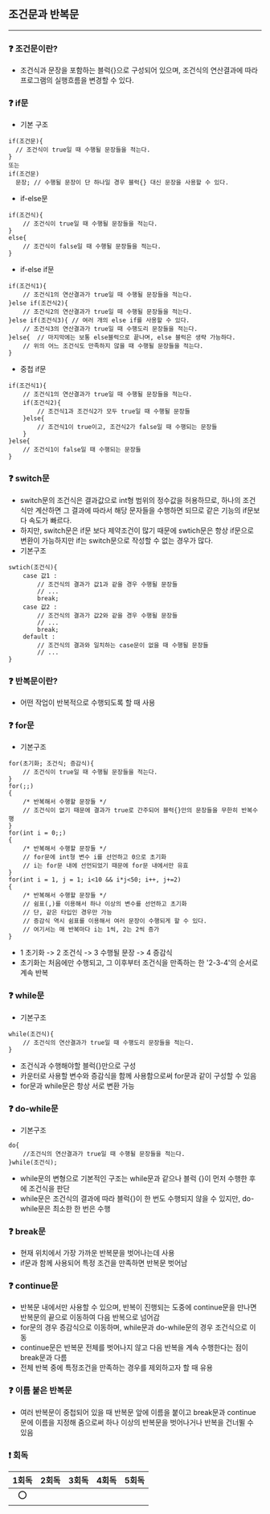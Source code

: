 ## 조건문과 반복문

---
### ❓ 조건문이란?
- 조건식과 문장을 포함하는 블럭{}으로 구성되어 있으며, 조건식의 연산결과에 따라 프로그램의 실행흐름을 변경할 수 있다.

### ❓ if문
- 기본 구조
```
if(조건문){
  // 조건식이 true일 때 수행될 문장들을 적는다.
}
또는
if(조건문)
  문장; // 수행될 문장이 단 하나일 경우 블럭{} 대신 문장을 사용할 수 있다. 
```
- if-else문
```agsl
if(조건식){
    // 조건식이 true일 때 수행될 문장들을 적는다.
}
else{
    // 조건식이 false일 때 수행될 문장들을 적는다.
}
```
- if-else if문
```agsl
if(조건식1){
    // 조건식1의 연산결과가 true일 때 수행될 문장들을 적는다.
}else if(조건식2){
    // 조건식2의 연산결과가 true일 때 수행될 문장들을 적는다.
}else if(조건식3){ // 여러 개의 else if를 사용할 수 있다.
    // 조건식3의 연산결과가 true일 때 수행도리 문장들을 적는다.
}else{  // 마지막에는 보통 else블럭으로 끝나며, else 블럭은 생략 가능하다.
    // 위의 어느 조건식도 만족하지 않을 때 수행될 문장들을 적는다.
}
```
- 중첩 if문
```agsl
if(조건식1){
    // 조건식1의 연산결과가 true일 때 수행될 문장들을 적는다.
    if(조건식2){
        // 조건식1과 조건식2가 모두 true일 때 수행될 문장들
    }else{
        // 조건식1이 true이고, 조건식2가 false일 때 수행되는 문장들
    }
}else{
    // 조건식1이 false일 때 수행되는 문장들
}
```
### ❓ switch문
- switch문의 조건식은 결과값으로 int형 범위의 정수값을 허용하므로, 하나의 조건식만 계산하면 그 결과에 따라서 해당 문자들을 수행하면 되므로 같은 기능의 if문보다 속도가 빠르다.
- 하지만, switch문은 if문 보다 제약조건이 많기 때문에 swtich문은 항상 if문으로 변환이 가능하지만 if는 switch문으로 작성할 수 없는 경우가 많다.
- 기본구조
```
swtich(조건식){
    case 값1 :
        // 조건식의 결과가 값1과 같을 경우 수행될 문장들
        // ...
        break;
    case 값2 :
        // 조건식의 결과가 값2와 같을 경우 수행될 문장들
        // ...
        break;
    default :
        // 조건식의 결과와 일치하는 case문이 없을 때 수행될 문장들
        // ...
}
```
### ❓ 반복문이란?
- 어떤 작업이 반복적으로 수행되도록 할 때 사용
### ❓ for문
- 기본구조
```agsl
for(초기화; 조건식; 증감식){
    // 조건식이 true일 때 수행될 문장들을 적는다.
}
for(;;)
{
    /* 반복해서 수행할 문장들 */
    // 조건식이 없기 때문에 결과가 true로 간주되어 블럭{}안의 문장들을 무한히 반복수행
}
for(int i = 0;;)
{
    /* 반복해서 수행할 문장들 */
    // for문에 int형 변수 i를 선언하고 0으로 초기화
    // i는 for문 내에 선언되었기 때문에 for문 내에서만 유효
}
for(int i = 1, j = 1; i<10 && i*j<50; i++, j+=2)
{
    /* 반복해서 수행할 문장들 */
    // 쉼표(,)를 이용해서 하나 이상의 변수를 선언하고 초기화
    // 단, 같은 타입인 경우만 가능
    // 증감식 역시 쉼표를 이용해서 여러 문장이 수행되게 할 수 있다.
    // 여기서는 매 반복마다 i는 1씩, 2는 2씩 증가
}
```
- 1 초기화 -> 2 조건식 -> 3 수행될 문장 -> 4 증감식 
- 초기화는 처음에만 수행되고, 그 이후부터 조건식을 만족하는 한 '2-3-4'의 순서로 계속 반복
### ❓ while문
- 기본구조
```agsl
while(조건식){
    // 조건식의 연산결과가 true일 때 수행도리 문장들을 적는다.
}
```
- 조건식과 수행해야할 블럭{}만으로 구성
- 카운터로 사용할 변수와 증감식을 함께 사용함으로써 for문과 같이 구성할 수 있음
- for문과 while문은 항상 서로 변환 가능
### ❓ do-while문
- 기본구조
```agsl
do{
    //조건식의 연산결과가 true일 때 수행될 문장들을 적는다.
}while(조건식);
```
- while문의 변형으로 기본적인 구조는 while문과 같으나 블럭 {}이 먼저 수행한 후에 조건식을 판단
- while문은 조건식의 결과에 따라 블럭{}이 한 번도 수행되지 않을 수 있지만, do-while문은 최소한 한 번은 수행

### ❓ break문
- 현재 위치에서 가장 가까운 반복문을 벗어나는데 사용
- if문과 함께 사용되어 특정 조건을 만족하면 반복문 벗어남

### ❓ continue문
- 반복문 내에서만 사용할 수 있으며, 반복이 진행되는 도중에 continue문을 만나면 반복문의 끝으로 이동하여 다음 반복으로 넘어감
- for문의 경우 증감식으로 이동하며, while문과 do-while문의 경우 조건식으로 이동
- continue문은 반복문 전체를 벗어나지 않고 다음 반복을 계속 수행한다는 점이 break문과 다름
- 전체 반복 중에 특정조건을 만족하는 경우를 제외하고자 할 때 유용

### ❓ 이름 붙은 반복문
- 여러 반복문이 중첩되어 있을 때 반복문 앞에 이름을 붙이고 break문과 continue문에 이름을 지정해 줌으로써 하나 이상의 반복문을 벗어나거나 반복을 건너뛸 수 있음
### ❗ 회독
|  1회독  | 2회독  | 3회독  | 4회독  |  5회독  |
|:-----:|:----:|:----:|:----:|:-----:|
|   ⭕   |
